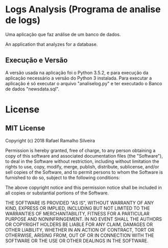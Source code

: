 # Logs Analysis (Programa de analise de logs)

Uma aplicação que faz análise de um banco de dados.

An application that analyzes for a database.
## Execução e Versão

A versão usada na aplicação foi o Python 3.5.2, e para execução da aplicação
necessário a versão do Python 3 instalada.
Para executar a aplicação é só executar o arquivo "analiselog.py" e 
ter executado o Banco de dados "newsdata.sql".
# License

## MIT License

Copyright (c) 2018 Rafael Ramalho Silveira

Permission is hereby granted, free of charge, to any person obtaining a copy
of this software and associated documentation files (the "Software"), to deal
in the Software without restriction, including without limitation the rights
to use, copy, modify, merge, publish, distribute, sublicense, and/or sell
copies of the Software, and to permit persons to whom the Software is
furnished to do so, subject to the following conditions:

The above copyright notice and this permission notice shall be included in all
copies or substantial portions of the Software.

THE SOFTWARE IS PROVIDED "AS IS", WITHOUT WARRANTY OF ANY KIND, EXPRESS OR
IMPLIED, INCLUDING BUT NOT LIMITED TO THE WARRANTIES OF MERCHANTABILITY,
FITNESS FOR A PARTICULAR PURPOSE AND NONINFRINGEMENT. IN NO EVENT SHALL THE
AUTHORS OR COPYRIGHT HOLDERS BE LIABLE FOR ANY CLAIM, DAMAGES OR OTHER
LIABILITY, WHETHER IN AN ACTION OF CONTRACT, TORT OR OTHERWISE, ARISING FROM,
OUT OF OR IN CONNECTION WITH THE SOFTWARE OR THE USE OR OTHER DEALINGS IN THE
SOFTWARE.

